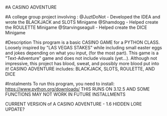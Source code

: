 #A CASINO ADVENTURE

#A college group project involving : 
@JuztDoNot - Developed the IDEA and wrote the BLACKJACK and SLOTS Minigame
@Shamdogg - Helped create the ROULETTE Minigame
@Starvingseagull - Helped create the DICE Minigame

#Description
This program is a basic CASINO GAME for a PYTHON CLASS. Loosely inspired by "LAS VEGAS STAKES" while including small easter eggs and jokes depending on what you input, (for the most part). This game is a "Text-Adventure" game and does not include visuals (yet...). Although not impressive, this project has blood, sweat, and possibly more blood put into it!
CASINO ADVENTURE includes: BLACKJACK, SLOTS, ROULETTE, AND DICE

#Instalments
To run this program, you need to install: https://www.python.org/downloads/
THIS RUNS ON 3.12.5 AND SOME FUNCTIONS MAY NOT WORK IN FUTURE INSTALLMENTS

CURRENT VERSION of A CASINO ADVENTURE - 1.6 HIDDEN LORE UPDATE?
